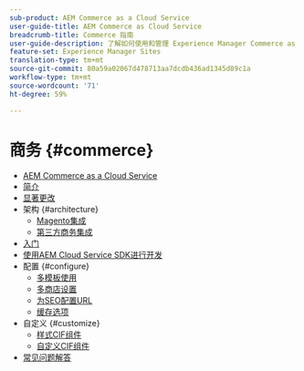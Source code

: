 ```yaml
---
sub-product: AEM Commerce as a Cloud Service
user-guide-title: AEM Commerce as Cloud Service
breadcrumb-title: Commerce 指南
user-guide-description: 了解如何使用和管理 Experience Manager Commerce as a Cloud Service。
feature-set: Experience Manager Sites
translation-type: tm+mt
source-git-commit: 80a59a02067d478713aa7dcdb436ad1345d89c1a
workflow-type: tm+mt
source-wordcount: '71'
ht-degree: 59%

---
```



# 商务 {#commerce}

+ [AEM Commerce as a Cloud Service](/help/commerce-cloud/home.md)
+ [简介](overview.md)
+ [显著更改](changes.md)
+ 架构 {#architecture}
   + [Magento集成](architecture/magento.md)
   + [第三方商务集成](architecture/third-party.md)
+ [入门](getting-started.md)
+ [使用AEM Cloud Service SDK进行开发](develop.md)
+ 配置 {#configure}
   + [多模板使用](configuring/multi-template-usage.md)
   + [多商店设置](configuring/multi-store-setup.md)
   + [为SEO配置URL](configuring/advanced-url-configuration.md)
   + [缓存选项](configuring/caching.md)
+ 自定义 {#customize}
   + [样式CIF组件](customizing/style-cif-component.md)
   + [自定义CIF组件](customizing/customize-cif-components.md)
+ [常见问题解答](faq.md)
